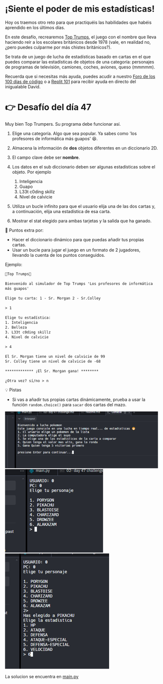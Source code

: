 # ¡Siente el poder de mis estadísticas! 

Hoy os traemos otro reto para que practiquéis las habilidades que habéis aprendido en los últimos días.

En este desafío, recrearemos [Top Trumps](https://en.wikipedia.org/wiki/Top_Trumps), el juego con el nombre que lleva haciendo reír a los escolares británicos desde 1978 (vale, en realidad no, ¿pero puedes culparme por más chistes británicos?).  

Se trata de un juego de lucha de estadísticas basado en cartas en el que puedes comparar las estadísticas de objetos de una categoría: personajes de programas de televisión, camiones, coches, aviones, queso (mmmmm).


Recuerda que si necesitas más ayuda, puedes acudir a nuestro [Foro de los 100 días de código](https://ask.replit.com/c/100-days-of-code/30) o a [Replit 101](https://www.eventbrite.com/e/399444046897) para recibir ayuda en directo del inigualable David.

# 👉 Desafío del día 47

Muy bien Top Trumpers. Su programa debe funcionar así.

1. Elige una categoría. Algo que sea popular. Ya sabes como 'los profesores de informática más guapos' 😆.
2. Almacena la información de **dos** objetos diferentes en un diccionario 2D.
3. El campo clave debe ser **nombre**.
4. Los datos en el sub diccionario deben ser algunas estadísticas sobre el objeto. Por ejemplo
   1. Inteligencia
   2. Guapo
   3. L33t c0ding skillz
   4. Nivel de calvicie

5. Utiliza un bucle infinito para que el usuario elija una de las dos cartas y, a continuación, elija una estadística de esa carta.
6. Mostrar el stat elegido para ambas tarjetas y la salida que ha ganado.

🥳 Puntos extra por:
- Hacer el diccionario dinámico para que puedas añadir tus propias cartas.
- Usar un bucle para jugar el juego en un formato de 2 jugadores, llevando la cuenta de los puntos conseguidos.

Ejemplo:

```
🌟Top Trumps🌟

Bienvenido al simulador de Top Trumps 'Los profesores de informática más guapos'

Elige tu carta: 1 - Sr. Morgan 2 - Sr.Colley 

> 1

Elige tu estadística:
1. Inteligencia
2. Belleza
3. L33t c0ding skillz
4. Nivel de calvicie

> 4

El Sr. Morgan tiene un nivel de calvicie de 99
Sr. Colley tiene un nivel de calvicie de -68

************* ¡El Sr. Morgan gana! ********

¿Otra vez? sí/no > n
```

<detalles> <sumario> 💡 Pistas </sumario>

- Si vas a añadir tus propias cartas dinámicamente, prueba a usar la función `random.choice()` para `sacar` dos cartas del mazo.
</detalles>

![alt text](image.png)
![alt text](image-1.png)
![alt text](image-2.png)

La solucion se encuentra en [main.py](./main.py)
